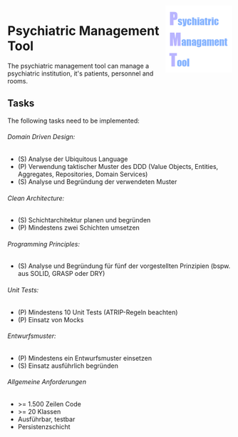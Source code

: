 <img src="docs/img/icon.png" height="150" align="right">

# Psychiatric Management Tool
The psychiatric management tool can manage a psychiatric institution, it's patients, personnel and rooms.

## Tasks
The following tasks need to be implemented:

###### Domain Driven Design:
* (S) Analyse der Ubiquitous Language
* (P) Verwendung taktischer Muster des DDD (Value Objects, Entities, Aggregates, Repositories, Domain Services)
* (S) Analyse und Begründung der verwendeten Muster

###### Clean Architecture:
* (S) Schichtarchitektur planen und begründen
* (P) Mindestens zwei Schichten umsetzen

###### Programming Principles:
* (S) Analyse und Begründung für fünf der vorgestellten Prinzipien (bspw. aus SOLID, GRASP oder DRY)

###### Unit Tests:
* (P) Mindestens 10 Unit Tests (ATRIP-Regeln beachten)
* (P) Einsatz von Mocks

###### Entwurfsmuster:
* (P) Mindestens ein Entwurfsmuster einsetzen
* (S) Einsatz ausführlich begründen

###### Allgemeine Anforderungen
* \>= 1.500 Zeilen Code
* \>= 20 Klassen
* Ausführbar, testbar
* Persistenzschicht
